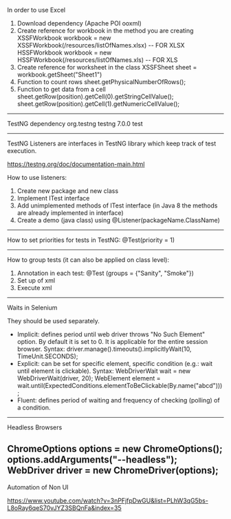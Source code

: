 In order to use Excel

1. Download dependency (Apache POI ooxml)
2. Create reference for workbook in the method you are creating
XSSFWorkbook workbook = new XSSFWorkbook(/resources/listOfNames.xlsx) -- FOR XLSX
HSSFWorkbook workbook = new HSSFWorkbook(/resources/listOfNames.xls) -- FOR XLS
3. Create reference for worksheet in the class
XSSFSheet sheet = workbook.getSheet("Sheet1")
4. Function to count rows
sheet.getPhysicalNumberOfRows();
5. Function to get data from a cell
sheet.getRow(position).getCell(0).getStringCellValue();
sheet.getRow(position).getCell(1).getNumericCellValue();

-------------------

TestNG dependency
    <!-- https://mvnrepository.com/artifact/org.testng/testng -->
    <dependency>
      <groupId>org.testng</groupId>
      <artifactId>testng</artifactId>
      <version>7.0.0</version>
      <scope>test</scope>
    </dependency>
    
-------------------

TestNG Listeners are interfaces in TestNG library which keep track of test execution.

https://testng.org/doc/documentation-main.html

How to use listeners:
1. Create new package and new class
2. Implement ITest interface
3. Add unimplemented methods of ITest interface (in Java 8 the methods are already implemented in interface)
4. Create a demo (java class) using @Listener(packageName.ClassName)

-------------------
How to set priorities for tests in TestNG:  @Test(priority = 1)

-------------------
How to group tests (it can also be applied on class level):

1. Annotation in each test: @Test (groups = {"Sanity", "Smoke"})
2. Set up of xml
3. Execute xml
<!DOCTYPE suite SYSTEM "https://testng.org/testng-1.0.dtd" >
<suite name="GroupingTest">
    <test name="UNO">
        <groups>
            <define name="Regression">
                <include name="Regression"></include>
                <include name="Smoke"></include>
                <include name = "Sanity"></include>
            </define>
            <define name="Sanity">
                <include name="Sanity"></include>
                <include name="Smoke"></include>
            </define>
            <run>
                <include name = "Regression"></include>
            </run>
        </groups>
        <classes>
            <class name="grouping.Grouping"/>
        </classes>
    </test>
</suite>

-------------------
Waits in Selenium

They should be used separately.

* Implicit: defines period until web driver throws "No Such Element" option. By default it is set to 0. It is applicable for the entire session browser.
    Syntax: driver.manage().timeouts().implicitlyWait(10, TimeUnit.SECONDS);
* Explicit: can be set for specific element, specific condition (e.g.: wait until element is clickable).
    Syntax: 
    WebDriverWait wait = new WebDriverWait(driver, 20);
    WebElement element = wait.until(ExpectedConditions.elementToBeClickable(By.name("abcd")));
* Fluent: defines period of waiting and frequency of checking (polling) of a condition.
-------------------
Headless Browsers

ChromeOptions options = new ChromeOptions();
options.addArguments("--headless");
WebDriver driver = new ChromeDriver(options);
-------------------

Automation of Non UI

https://www.youtube.com/watch?v=3nPFjfpDwGU&list=PLhW3qG5bs-L8oRay6qeS70vJYZ3SBQnFa&index=35


